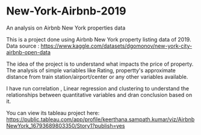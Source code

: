 # New-York-Airbnb-2019
An analysis on Airbnb New York properties data

This is a project done using Airbnb New York property listing data of 2019. Data source : https://www.kaggle.com/datasets/dgomonov/new-york-city-airbnb-open-data

The idea of the project is to understand what impacts the price of property. The analysis of simple variables like Rating, propertty's approximate distance from train station/airport/center or any other variables available.

I have run correlation , Linear regression and clustering to understand the relationships between quantitative variables and dran conclusion based on it.

You can view its tableau project here: https://public.tableau.com/app/profile/keerthana.sampath.kumar/viz/AirbnbNewYork_16793689803350/Story1?publish=yes
